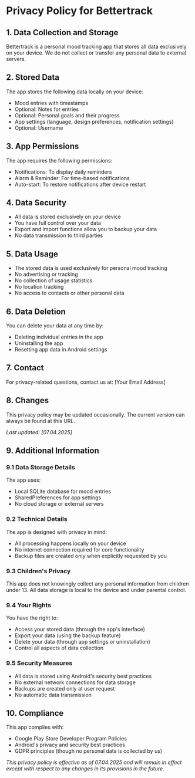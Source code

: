 # Privacy Policy for Bettertrack

## 1. Data Collection and Storage
Bettertrack is a personal mood tracking app that stores all data exclusively on your device. We do not collect or transfer any personal data to external servers.

## 2. Stored Data
The app stores the following data locally on your device:
- Mood entries with timestamps
- Optional: Notes for entries
- Optional: Personal goals and their progress
- App settings (language, design preferences, notification settings)
- Optional: Username

## 3. App Permissions
The app requires the following permissions:
- Notifications: To display daily reminders
- Alarm & Reminder: For time-based notifications
- Auto-start: To restore notifications after device restart

## 4. Data Security
- All data is stored exclusively on your device
- You have full control over your data
- Export and import functions allow you to backup your data
- No data transmission to third parties

## 5. Data Usage
- The stored data is used exclusively for personal mood tracking
- No advertising or tracking
- No collection of usage statistics
- No location tracking
- No access to contacts or other personal data

## 6. Data Deletion
You can delete your data at any time by:
- Deleting individual entries in the app
- Uninstalling the app
- Resetting app data in Android settings

## 7. Contact
For privacy-related questions, contact us at: [Your Email Address]

## 8. Changes
This privacy policy may be updated occasionally. The current version can always be found at this URL.

*Last updated: [07.04.2025]*

## 9. Additional Information
### 9.1 Data Storage Details
The app uses:
- Local SQLite database for mood entries
- SharedPreferences for app settings
- No cloud storage or external servers

### 9.2 Technical Details
The app is designed with privacy in mind:
- All processing happens locally on your device
- No internet connection required for core functionality
- Backup files are created only when explicitly requested by you

### 9.3 Children's Privacy
This app does not knowingly collect any personal information from children under 13. All data storage is local to the device and under parental control.

### 9.4 Your Rights
You have the right to:
- Access your stored data (through the app's interface)
- Export your data (using the backup feature)
- Delete your data (through app settings or uninstallation)
- Control all aspects of data collection

### 9.5 Security Measures
- All data is stored using Android's security best practices
- No external network connections for data storage
- Backups are created only at user request
- No automatic data transmission

## 10. Compliance
This app complies with:
- Google Play Store Developer Program Policies
- Android's privacy and security best practices
- GDPR principles (though no personal data is collected by us)

*This privacy policy is effective as of 07.04.2025 and will remain in effect except with respect to any changes in its provisions in the future.*
